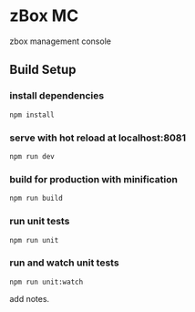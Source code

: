 # zBox MC
zbox management console

## Build Setup

### install dependencies
`npm install`
### serve with hot reload at localhost:8081
`npm run dev`
### build for production with minification
`npm run build`
### run unit tests
`npm run unit`
### run and watch unit tests
`npm run unit:watch`


add notes.
